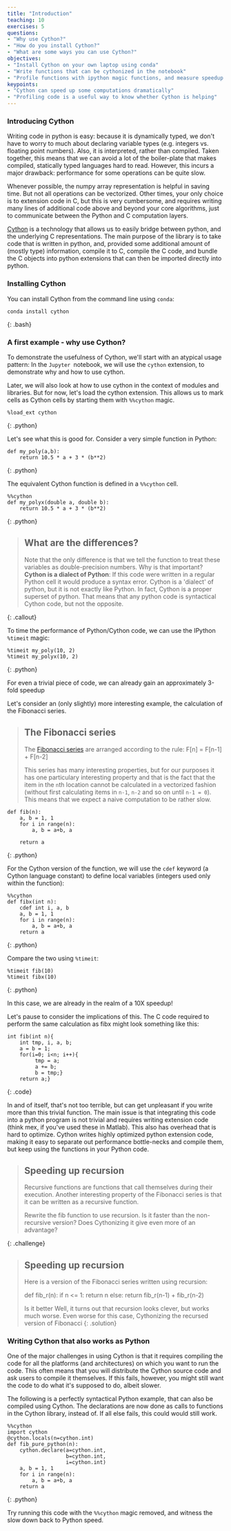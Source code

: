 ```yaml
---
title: "Introduction"
teaching: 10
exercises: 5
questions:
- "Why use Cython?"
- "How do you install Cython?"
- "What are some ways you can use Cython?"
objectives:
- "Install Cython on your own laptop using conda"
- "Write functions that can be cythonized in the notebook"
- "Profile functions with ipython magic functions, and measure speedup due to cythonization"
keypoints:
- "Cython can speed up some computations dramatically"
- "Profiling code is a useful way to know whether Cython is helping"
---
```


### Introducing Cython

Writing code in python is easy: because it is dynamically typed, we don't have
to worry to much about declaring variable types (e.g. integers vs. floating
point numbers). Also, it is interpreted, rather than compiled. Taken together,
this means that we can avoid a lot of the boiler-plate that makes compiled,
statically typed languages hard to read. However, this incurs a major drawback:
performance for some operations can be quite slow.

Whenever possible, the numpy array representation is helpful in saving
time. But not all operations can be vectorized. Other times, your only choice
is to extension code in C, but this is very cumbersome, and requires writing
many lines of additional code above and beyond your core algorithms, just to
communicate between the Python and C computation layers.

[Cython](http://cython.org/) is a technology that allows us to easily bridge
between python, and the underlying C representations. The main purpose of the
library is to take code that is written in python, and, provided some additional
amount of (mostly type) information, compile it to C, compile the C code, and
bundle the C objects into python extensions that can then be imported directly
into python.

### Installing Cython

You can install Cython from the command line using `conda`:

~~~
conda install cython
~~~
{: .bash}

### A first example - why use Cython?

To demonstrate the usefulness of Cython, we'll start with an atypical usage
pattern: In the `Jupyter `notebook, we will use the `cython` extension, to
demonstrate why and how to use cython.

Later, we will also look at how to use cython in the context of modules and
libraries. But for now, let's load the cython extension. This allows us to
mark cells as Cython cells by starting them with `%%cython` magic.

~~~
%load_ext cython
~~~
{: .python}


Let's see what this is good for. Consider a very simple function in Python:

~~~
def my_poly(a,b):
    return 10.5 * a + 3 * (b**2)
~~~
{: .python}


The equivalent Cython function is defined in a `%%cython` cell.

~~~
%%cython
def my_polyx(double a, double b):
    return 10.5 * a + 3 * (b**2)
~~~
{: .python}


> ## What are the differences?  
>
> Note that the only difference is that we tell the function to treat these
> variables as double-precision numbers. Why is that important?
> **Cython is a dialect of Python**: If this code were written in a regular
> Python cell it would produce a syntax error. Cython is a 'dialect' of python,
> but it is not exactly like Python.
> In fact, Cython is a proper superset of python. That means that any python
> code is syntactical Cython code, but not the opposite.
>
{: .callout}

To time the performance of Python/Cython code, we can use the IPython
`%timeit` magic:

~~~
%timeit my_poly(10, 2)
%timeit my_polyx(10, 2)
~~~
{: .python}

For even a trivial piece of code, we can already gain an approximately 3-fold
speedup

Let's consider an (only slightly) more interesting example, the calculation of
the Fibonacci series.

> ## The Fibonacci series
>
> The [Fibonacci series](https://en.wikipedia.org/wiki/Fibonacci_number) are
> arranged according to the rule:
>     F[n] = F[n-1] + F[n-2]
>
> This series has many interesting properties, but for our purposes it has one
> particulary interesting property and that is the fact that the item in the
> `n`th location cannot be calculated in a vectorized fashion (without first
> calculating items in `n-1`, `n-2` and so on until `n-1 = 0`). This means that
> we expect a naive computation to be rather slow.

~~~
def fib(n):
    a, b = 1, 1
    for i in range(n):
        a, b = a+b, a

    return a
~~~
{: .python}


For the Cython version of the function, we will use the `cdef` keyword (a
Cython language constant) to define local variables (integers used only within the function):

~~~
%%cython
def fibx(int n):
    cdef int i, a, b
    a, b = 1, 1
    for i in range(n):
        a, b = a+b, a
    return a
~~~
{: .python}

Compare the two using `%timeit`:

~~~
%timeit fib(10)
%timeit fibx(10)
~~~
{: .python}

In this case, we are already in the realm of a 10X speedup!

Let's pause to consider the implications of this. The C code required to
perform the same calculation as fibx might look something like this:

~~~
int fib(int n){
    int tmp, i, a, b;
    a = b = 1;
    for(i=0; i<n; i++){
         tmp = a;
         a += b;
         b = tmp;}         
    return a;}
~~~
{: .code}


In and of itself, that's not too terrible, but can get unpleasant if you write
more than this trivial function. The main issue is that integrating this code
into a python program is not trivial and requires writing extension code (think
mex, if you've used these in Matlab). This also has overhead that is hard to
optimize. Cython writes highly optimized python extension code, making it easy
to separate out performance bottle-necks and compile them, but keep using the
functions in your Python code.

> ## Speeding up recursion
>
> Recursive functions are functions that call themselves during their
> execution. Another interesting property of the Fibonacci series is that it
> can be written as a recursive function.
>
> Rewrite the fib function to use recursion. Is it faster than the
> non-recursive version? Does Cythonizing it give even more of an advantage?
>
{: .challenge}


> ## Speeding up recursion
> Here is a version of the Fibonacci series written using recursion:
>
>    def fib_r(n):
>         if n <= 1:
>              return n
>         else:
>              return fib_r(n-1) + fib_r(n-2)
>
> Is it better
> Well, it turns out that recursion looks clever, but works much worse.
> Even worse for this case, Cythonizing the recursed version of Fibonacci
{: .solution}


### Writing Cython that also works as Python

One of the major challenges in using Cython is that it requires compiling the
code for all the platforms (and architectures) on which you want to run the
code. This often means that you will distribute the Cython source code and ask
users to compile it themselves. If this fails, however, you might still want the
code to do what it's supposed to do, albeit slower.

The following is a perfectly syntactical Python example, that can also be
compiled using Cython. The declarations are now done as calls to functions in
the Cython library, instead of. If all else fails, this could would still work.

~~~
%%cython
import cython
@cython.locals(n=cython.int)
def fib_pure_python(n):
    cython.declare(a=cython.int,
                   b=cython.int,
                   i=cython.int)
    a, b = 1, 1
    for i in range(n):
        a, b = a+b, a
    return a
~~~
{: .python}

Try running this code with the `%%cython` magic removed, and witness the slow
down back to Python speed.

